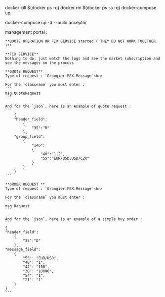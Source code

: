 docker kill $(docker ps -q)
docker rm $(docker ps -a -q)
docker-compose up

docker-compose up -d --build acceptor

    

management portal :

    **QUOTE OPERATION OR FIX SERVICE started ( THEY DO NOT WORK TOGETHER )**

    **FIX SERVICE**
    Nothing to do, just watch the logs and see the market subscription and see the messages on the process 

    **QUOTE REQUEST**
    Type of request : `Grongier.PEX.Message`<br>

    For the `classname` you must enter :
    ```
    msg.QuoteRequest
    ```

    And for the `json`, here is an example of quote request :
    ```
        {
        "header_field":
            {
                "35":"R"
            },
        "group_field":
            {
                "146":
                {
                    "40":"1;2",
                    "55":"EUR/USD;USD/CZK"
                }
            }
        }
    ```

    **ORDER REQUEST **
    Type of request : `Grongier.PEX.Message`<br>

    For the `classname` you must enter :
    ```
    msg.Request
    ```

    And for the `json`, here is an example of a simple buy order :
    ```
    {
    "header_field":
        {
            "35":"D"
        },
    "message_field":
        {
            "55": "EUR/USD",
            "40": "1",
            "44": "100",
            "38": "10000",
            "54": "1",
            "21": "1"
        }
    }
    ```